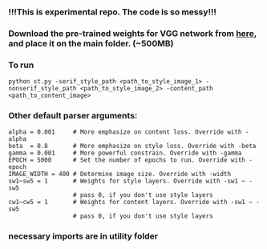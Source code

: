 ### !!!This is experimental repo. The code is so messy!!!

### Download the pre-trained weights for VGG network from [here](https://drive.google.com/file/d/15cod-tqSo2CUrutAaC3HWAyITJw9R1Gf/view), and place it on the main folder. (~500MB)

### To run
```
python st.py -serif_style_path <path_to_style_image_1> -nonserif_style_path <path_to_style_image_2> -content_path <path_to_content_image>
```
### Other default parser arguments:
```
alpha = 0.001     # More emphasize on content loss. Override with -alpha
beta  = 0.8       # More emphasize on style loss. Override with -beta
gamma = 0.001     # More powerful constrain. Override with -gamma
EPOCH = 5000      # Set the number of epochs to run. Override with -epoch
IMAGE_WIDTH = 400 # Determine image size. Override with -width
sw1~sw5 = 1       # Weights for style layers. Override with -sw1 ~ -sw5
                  # pass 0, if you don't use style layers
cw1~cw5 = 1       # Weights for content layers. Override with -sw1 ~ -sw5
                  # pass 0, if you don't use style layers
```
### necessary imports are in utility folder

